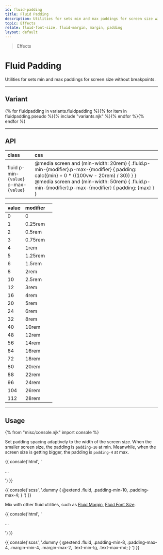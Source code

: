 ```yaml
---
id: fluid-padding
title: Fluid Padding
description: Utilities for sets min and max paddings for screen size without breakpoints.
topic: Effects
relate: fluid-font-size, fluid-margin, margin, padding
layout: default
---
```


> Effects

# Fluid Padding

Utilities for sets min and max paddings for screen size without breakpoints.

---

## Variant

<div class="flex flex-gap-2 flex-wrap justify-start items-center">{% for fluidpadding in variants.fluidpadding %}{% for item in fluidpadding.pseudo %}{% include "variants.njk" %}{% endfor %}{% endfor %}</div>

---

## API

| <span class="padding-x-3 padding-y-1 text-white bg-shade-granite-5 font-semibold curve-border-md">class</span> | <span class="padding-x-3 padding-y-1 text-white bg-shade-granite-5 font-semibold curve-border-md">css</span> |
|:--|:--|
| fluid p-min-`{value}` <br> p-max-`{value}` | @media screen and (min-width: 20rem) { .fluid.p-min-{modifier}.p-max-{modifier} { padding: calc({min} + 0 * ((100vw - 20rem) / 30)) } } @media screen and (min-width: 50rem) {  .fluid.p-min-{modifier}.p-max-{modifier} { padding: {max} } } |

| <span class="padding-x-3 padding-y-1 text-white (dark)text-charcoal-1 bg-gray-7 (dark)bg-gray-6 font-semibold curve-border-full">value</span> | <span class="padding-x-3 padding-y-1 text-white (dark)text-charcoal-1 bg-gray-7 (dark)bg-gray-6 font-semibold curve-border-full">modifier</span> | |
|:--|:--|:-:|
| 0 | 0 |
| 1 | 0.25rem |
| 2 | 0.5rem |
| 3 | 0.75rem |
| 4 | 1rem |
| 5 | 1.25rem |
| 6 | 1.5rem |
| 8 | 2rem |
| 10 | 2.5rem |
| 12 | 3rem |
| 16 | 4rem |
| 20 | 5rem |
| 24 | 6rem |
| 32 | 8rem |
| 40 | 10rem |
| 48 | 12rem |
| 56 | 14rem |
| 64 | 16rem |
| 72  | 18rem |
| 80  | 20rem |
| 88  | 22rem |
| 96  | 24rem |
| 104  | 26rem |
| 112  | 28rem |

---

## Usage

{% from "misc/console.njk" import console %}

Set padding spacing adaptively to the width of the screen size. When the smaller screen size, the padding is `padding-10` at min. Meanwhile, when the screen size is getting bigger, the padding is `padding-4` at max.

{{ console('html',
'<div class="fluid padding-min-10 padding-max-4">
    ...
  </div>
') }}

{{ console('scss',
'.dummy {
    @extend
      .fluid,
      .padding-min-10,
      .padding-max-4;
}
') }}

Mix with other fluid utilities, such as [Fluid Margin](/fluid-margin/), [Fluid Font Size](/fluid-font-size/).

{{ console('html',
'<div class="fluid padding-min-8 padding-max-4 margin-min-4 margin-max-2 text-min-lg text-max-md">
    ...
  </div>
') }}

{{ console('scss',
'.dummy {
    @extend
      .fluid,
      .padding-min-8,
      .padding-max-4,
      .margin-min-4,
      .margin-max-2,
      .text-min-lg,
      .text-max-md;
}
') }}